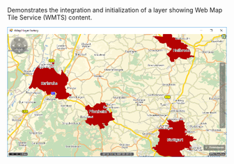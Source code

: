 Demonstrates the integration and initialization of a layer showing Web Map Tile Service (WMTS) content.

![Circles](/Screenshots/WMTSLayer.png "Circles")
